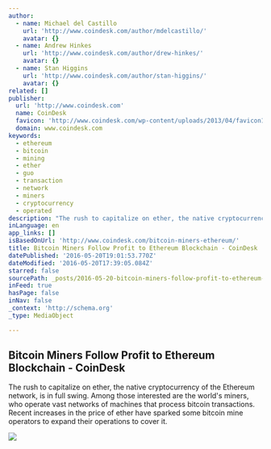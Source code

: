 ```yaml
---
author:
  - name: Michael del Castillo
    url: 'http://www.coindesk.com/author/mdelcastillo/'
    avatar: {}
  - name: Andrew Hinkes
    url: 'http://www.coindesk.com/author/drew-hinkes/'
    avatar: {}
  - name: Stan Higgins
    url: 'http://www.coindesk.com/author/stan-higgins/'
    avatar: {}
related: []
publisher:
  url: 'http://www.coindesk.com'
  name: CoinDesk
  favicon: 'http://www.coindesk.com/wp-content/uploads/2013/04/favicon1.ico?ffe887'
  domain: www.coindesk.com
keywords:
  - ethereum
  - bitcoin
  - mining
  - ether
  - guo
  - transaction
  - network
  - miners
  - cryptocurrency
  - operated
description: "The rush to capitalize on ether, the native cryptocurrency of the Ethereum network, is in full swing. Among those interested are the world's miners, who operate vast networks of machines that process bitcoin transactions. Recent increases in the price of ether have sparked some bitcoin mine operators to expand their operations to cover it."
inLanguage: en
app_links: []
isBasedOnUrl: 'http://www.coindesk.com/bitcoin-miners-ethereum/'
title: Bitcoin Miners Follow Profit to Ethereum Blockchain - CoinDesk
datePublished: '2016-05-20T19:01:53.770Z'
dateModified: '2016-05-20T17:39:05.084Z'
starred: false
sourcePath: _posts/2016-05-20-bitcoin-miners-follow-profit-to-ethereum-blockchain-coinde.md
inFeed: true
hasPage: false
inNav: false
_context: 'http://schema.org'
_type: MediaObject

---
```

<article style=""><h1>Bitcoin Miners Follow Profit to Ethereum Blockchain - CoinDesk</h1><p>The rush to capitalize on ether, the native cryptocurrency of the Ethereum network, is in full swing. Among those interested are the world's miners, who operate vast networks of machines that process bitcoin transactions. Recent increases in the price of ether have sparked some bitcoin mine operators to expand their operations to cover it.</p><img src="http://media.coindesk.com/2016/05/ether-mine-guo.png" /></article>